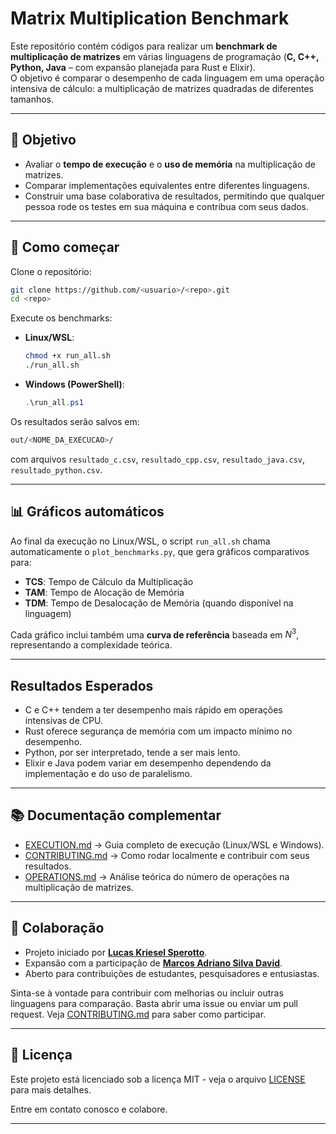 # Matrix Multiplication Benchmark

Este repositório contém códigos para realizar um **benchmark de multiplicação de matrizes** em várias linguagens de programação (**C, C++, Python, Java** – com expansão planejada para Rust e Elixir).  
O objetivo é comparar o desempenho de cada linguagem em uma operação intensiva de cálculo: a multiplicação de matrizes quadradas de diferentes tamanhos.

---

## 🎯 Objetivo

- Avaliar o **tempo de execução** e o **uso de memória** na multiplicação de matrizes.
- Comparar implementações equivalentes entre diferentes linguagens.
- Construir uma base colaborativa de resultados, permitindo que qualquer pessoa rode os testes em sua máquina e contribua com seus dados.

---

## 🚀 Como começar

Clone o repositório:

```bash
git clone https://github.com/<usuario>/<repo>.git
cd <repo>
````

Execute os benchmarks:

- **Linux/WSL**:

  ```bash
  chmod +x run_all.sh
  ./run_all.sh
  ```

- **Windows (PowerShell)**:

  ```powershell
  .\run_all.ps1
  ```

Os resultados serão salvos em:

```bash
out/<NOME_DA_EXECUCAO>/
```

com arquivos `resultado_c.csv`, `resultado_cpp.csv`, `resultado_java.csv`, `resultado_python.csv`.

---

## 📊 Gráficos automáticos

Ao final da execução no Linux/WSL, o script `run_all.sh` chama automaticamente o `plot_benchmarks.py`, que gera gráficos comparativos para:

- **TCS**: Tempo de Cálculo da Multiplicação
- **TAM**: Tempo de Alocação de Memória
- **TDM**: Tempo de Desalocação de Memória (quando disponível na linguagem)

Cada gráfico inclui também uma **curva de referência** baseada em $N^3$, representando a complexidade teórica.

---

## Resultados Esperados

- C e C++ tendem a ter desempenho mais rápido em operações intensivas de CPU.
- Rust oferece segurança de memória com um impacto mínimo no desempenho.
- Python, por ser interpretado, tende a ser mais lento.
- Elixir e Java podem variar em desempenho dependendo da implementação e do uso de paralelismo.

---

## 📚 Documentação complementar

- [EXECUTION.md](EXECUTION.md) → Guia completo de execução (Linux/WSL e Windows).
- [CONTRIBUTING.md](CONTRIBUTING.md) → Como rodar localmente e contribuir com seus resultados.
- [OPERATIONS.md](OPERATIONS.md) → Análise teórica do número de operações na multiplicação de matrizes.

---

## 👥 Colaboração

- Projeto iniciado por [**Lucas Kriesel Sperotto**](https://github.com/Lucas-Sperotto).
- Expansão com a participação de [**Marcos Adriano Silva David**](https://github.com/MarcosAS3).
- Aberto para contribuições de estudantes, pesquisadores e entusiastas.

Sinta-se à vontade para contribuir com melhorias ou incluir outras linguagens para comparação. Basta abrir uma issue ou enviar um pull request. Veja [CONTRIBUTING.md](CONTRIBUTING.md) para saber como participar.

---

## 📄 Licença

Este projeto está licenciado sob a licença MIT - veja o arquivo [LICENSE](LICENSE) para mais detalhes.

Entre em contato conosco e colabore.

---
